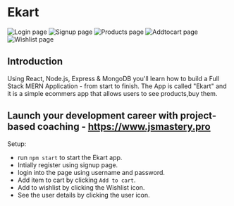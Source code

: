 # Ekart


![Login page](https://i.ibb.co/Dz5YrBz/login.png)
![Signup page](https://i.ibb.co/YjDyrGk/signup.png)
![Products page](https://i.ibb.co/RNPr9yZ/products.png)
![Addtocart page](https://i.ibb.co/qm18Krk/Cart.png)
![Wishlist page](https://i.ibb.co/9h8th10/Wishlist.png)

## Introduction
Using React, Node.js, Express & MongoDB you'll learn how to build a Full Stack MERN Application - from start to finish. The App is called "Ekart" and it is a simple ecommers app that allows users to see products,buy them.


## Launch your development career with project-based coaching - https://www.jsmastery.pro

Setup:
- run ```npm start``` to start the Ekart app.
- Intially register using signup page.
- login into the page using username and password.
- Add item to cart by clicking `Add to cart`.
- Add to wishlist by clicking the Wishlist icon.
- See the user details by clicking the user icon.
